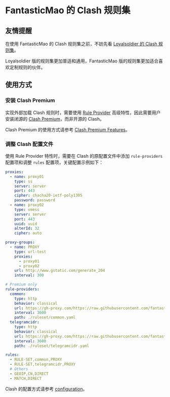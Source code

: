 # FantasticMao 的 Clash 规则集

## 友情提醒

在使用 FantasticMao 的 Clash 规则集之前，不妨先看 [Loyalsoldier 的 Clash 规则集](https://github.com/Loyalsoldier/clash-rules)。

Loyalsoldier 版的规则集更加普适和通用，FantasticMao 版的规则集更加适合喜欢定制规则的伙伴。

## 使用方式

### 安装 Clash Premium

实现外部加载 Clash 规则时，需要使用 [Rule Provider](https://github.com/Dreamacro/clash/wiki/Clash-Premium-Features#rule-providers)
高级特性，因此需要用户安装闭源的 [Clash Premium](https://github.com/Dreamacro/clash/releases/tag/premium)，而非开源的 Clash。

Clash Premium 的使用方式请参考 [Clash Premium Features](https://github.com/Dreamacro/clash/wiki/Clash-Premium-Features)。

### 调整 Clash 配置文件

使用 Rule Provider 特性时，需要在 Clash 的原配置文件中添加 `rule-providers` 配置项和调整 `rules` 配置项，关键配置示例如下：

```yaml
proxies:
  - name: proxy01
    type: ss
    server: server
    port: 443
    cipher: chacha20-ietf-poly1305
    password: password
  - name: proxy02
    type: vmess
    server: server
    port: 443
    uuid: uuid
    alterId: 32
    cipher: auto

proxy-groups:
  - name: PROXY
    type: url-test
    proxies:
      - proxy01
      - proxy02
    url: http://www.gstatic.com/generate_204
    interval: 300

# Premium only
rule-providers:
  common:
    type: http
    behavior: classical
    url: https://gh-proxy.com/https://raw.githubusercontent.com/fantasticmao/clash-rules/main/common.yaml
    interval: 3600
    path: ./ruleset/common.yaml
  telegramcidr:
    type: http
    behavior: classical
    url: https://gh-proxy.com/https://raw.githubusercontent.com/fantasticmao/clash-rules/main/telegramcidr.yaml
    interval: 3600
    path: ./ruleset/telegramcidr.yaml

rules:
  - RULE-SET,common,PROXY
  - RULE-SET,telegramcidr,PROXY
  # Others
  - GEOIP,CN,DIRECT
  - MATCH,DIRECT
```

Clash 的配置方式请参考 [configuration](https://github.com/Dreamacro/clash/wiki/configuration)。
